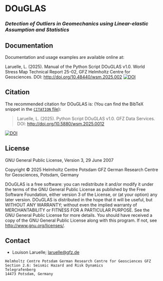 # DOuGLAS
### *Detection of Outliers in Geomechanics using Linear-elastic Assumption and Statistics*


## Documentation

Documentation and usage examples are available online at:

Laruelle, L. (2025). Manual of the Python Script DOuGLAS v1.0. World Stress Map Technical Report 25-02, GFZ Helmholtz Centre for Geosciences.
DOI: http://doi.org/10.48440/wsm.2025.002 [![DOI](https://img.shields.io/badge/DOI-10.48440%2Fwsm.2025.002-blue.svg)](http://doi.org/10.48440/wsm.2025.002)

## Citation
The recommended citation for DOuGLAS is: (You can find the BibTeX snippet in the
[`CITATION` file](CITATION.bib)):

> Laruelle, L. (2025). Python Script DOuGLAS v1.0. GFZ Data Services. DOI: http://doi.org/10.5880/wsm.2025.0012 


[![DOI](https://img.shields.io/badge/DOI-10.5880%2Fwsm.2025.002-blue.svg)](http://doi.org/10.5880/wsm.2025.002)

## License 
GNU General Public License, Version 3, 29 June 2007

Copyright © 2025 Helmholtz Centre Potsdam GFZ German Research Centre for Geosciences, Potsdam, Germany

DOuGLAS is a free software: you can redistribute it and/or modify it under the terms of the GNU General Public License as published by the Free Software Foundation, either version 3 of the License, or (at your option) any later version.
DOuGLAS is distributed in the hope that it will be useful, but WITHOUT ANY WARRANTY; without even the implied warranty of MERCHANTABILITY or FITNESS FOR A PARTICULAR PURPOSE. See the GNU General Public License for more details.
You should have received a copy of the GNU General Public License along with this program. If not, see <http://www.gnu.org/licenses/>.

## Contact
* Louison Laruelle;
  laruelle@gfz.de

```
Helmholtz Centre Potsdam German Research Centre for Geosciences GFZ
Section 2.6: Seismic Hazard and Risk Dynamics
Telegrafenberg
14473 Potsdam, Germany
```
